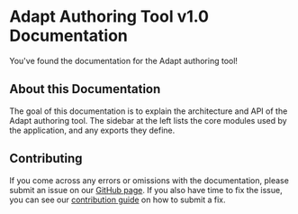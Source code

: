 # Adapt Authoring Tool v1.0 Documentation

You've found the documentation for the Adapt authoring tool!

## About this Documentation
The goal of this documentation is to explain the architecture and API of the Adapt authoring tool. The sidebar at the left lists the core modules used by the application, and any exports they define.

## Contributing
If you come across any errors or omissions with the documentation, please submit an issue on our [GitHub page](https://github.com/adaptlearning/adapt_authoring/issues). If you also have time to fix the issue, you can see our [contribution guide](https://github.com/adaptlearning/adapt_framework/wiki/Contributing-code) on how to submit a fix.
